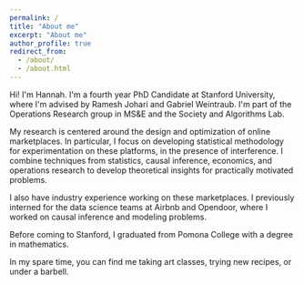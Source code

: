 ```yaml
---
permalink: /
title: "About me"
excerpt: "About me"
author_profile: true
redirect_from: 
  - /about/
  - /about.html
---
```


Hi! I'm Hannah. I'm a fourth year PhD Candidate at Stanford University, where I'm advised by Ramesh Johari and Gabriel Weintraub. I'm part of the Operations Research group in MS&E and the Society and Algorithms Lab. 

My research is centered around the design and optimization of online marketplaces. In particular, I focus on developing statistical methodology for experimentation on these platforms, in the presence of interference. I combine techniques from statistics, causal inference, economics, and operations research to develop theoretical insights for practically motivated problems. 

I also have industry experience working on these marketplaces. I previously interned for the data science teams at Airbnb and Opendoor, where I worked on causal inference and modeling problems. 

Before coming to Stanford, I graduated from Pomona College with a degree in mathematics. 

In my spare time, you can find me taking art classes, trying new recipes, or under a barbell. 


